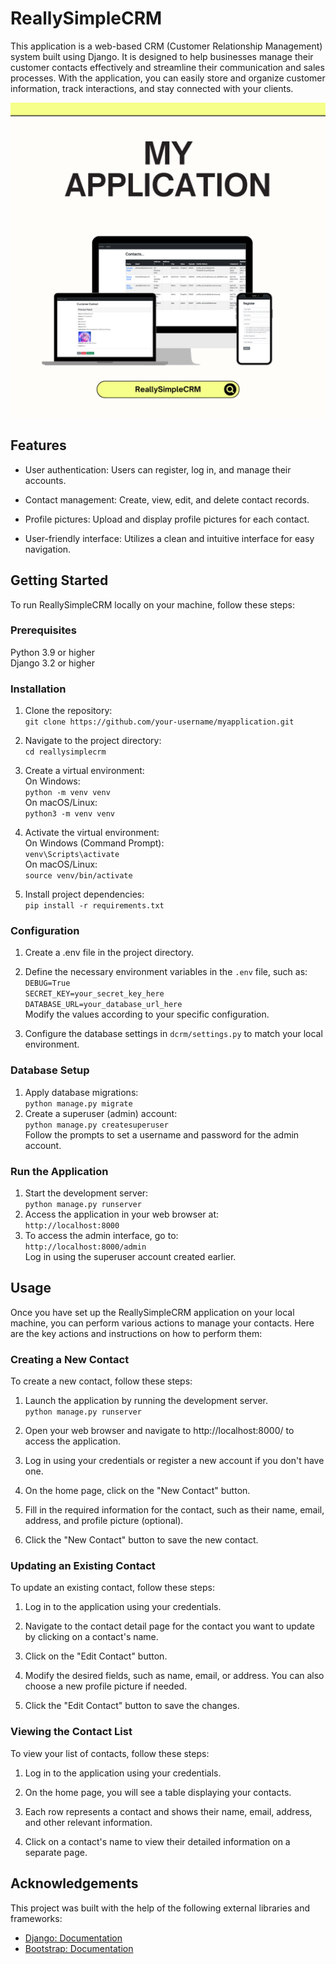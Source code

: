 # ReallySimpleCRM
This application is a web-based CRM (Customer Relationship Management) system built using Django. It is designed to help businesses manage their customer contacts effectively and streamline their communication and sales processes. With the application, you can easily store and organize customer information, track interactions, and stay connected with your clients.

![My application canva template views](img/canva-template.png)

## Features
- User authentication: Users can register, log in, and manage their accounts.

- Contact management: Create, view, edit, and delete contact records.

- Profile pictures: Upload and display profile pictures for each contact.

- User-friendly interface: Utilizes a clean and intuitive interface for easy navigation.

## Getting Started
To run ReallySimpleCRM locally on your machine, follow these steps:

### Prerequisites
Python 3.9 or higher   
Django 3.2 or higher  

### Installation  
1. Clone the repository:  
`git clone https://github.com/your-username/myapplication.git`

2. Navigate to the project directory:  
`cd reallysimplecrm
`

3. Create a virtual environment:  
On Windows:  
`python -m venv venv
`  
On macOS/Linux:  
`python3 -m venv venv`  

4. Activate the virtual environment:  
On Windows (Command Prompt):  
`venv\Scripts\activate
`  
On macOS/Linux:  
`source venv/bin/activate
`  

5. Install project dependencies:  
`pip install -r requirements.txt`  

### Configuration
1. Create a .env file in the project directory.

2. Define the necessary environment variables in the `.env` file, such as:  
`DEBUG=True`   
`SECRET_KEY=your_secret_key_here`  
`DATABASE_URL=your_database_url_here`  
Modify the values according to your specific configuration.  

3. Configure the database settings in `dcrm/settings.py` to match your local environment. 

### Database Setup
1. Apply database migrations:  
`python manage.py migrate
`  
2. Create a superuser (admin) account:  
`python manage.py createsuperuser
`  
Follow the prompts to set a username and password for the admin account.  

### Run the Application
1. Start the development server:  
`python manage.py runserver
`  
2. Access the application in your web browser at:  
`http://localhost:8000
`  
3. To access the admin interface, go to:  
`http://localhost:8000/admin
`  
Log in using the superuser account created earlier.  

## Usage
Once you have set up the ReallySimpleCRM application on your local machine, you can perform various actions to manage your contacts. Here are the key actions and instructions on how to perform them:  

### Creating a New Contact
To create a new contact, follow these steps:

1. Launch the application by running the development server.  
`python manage.py runserver
`  
2. Open your web browser and navigate to http://localhost:8000/ to access the application.

3. Log in using your credentials or register a new account if you don't have one.

4. On the home page, click on the "New Contact" button.

5. Fill in the required information for the contact, such as their name, email, address, and profile picture (optional).

6. Click the "New Contact" button to save the new contact.  

### Updating an Existing Contact
To update an existing contact, follow these steps:

1. Log in to the application using your credentials.

2. Navigate to the contact detail page for the contact you want to update by clicking on a contact's name.

3. Click on the "Edit Contact" button.

4. Modify the desired fields, such as name, email, or address. You can also choose a new profile picture if needed.

5. Click the "Edit Contact" button to save the changes.  

### Viewing the Contact List
To view your list of contacts, follow these steps:

1. Log in to the application using your credentials.

2. On the home page, you will see a table displaying your contacts.

3. Each row represents a contact and shows their name, email, address, and other relevant information.

4. Click on a contact's name to view their detailed information on a separate page.

## Acknowledgements

This project was built with the help of the following external libraries and frameworks:

- [Django: Documentation](https://docs.djangoproject.com/en/4.2/)  
- [Bootstrap: Documentation](https://getbootstrap.com/docs/5.2/getting-started/introduction/)  











